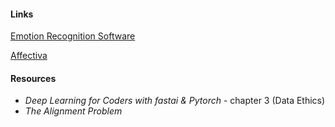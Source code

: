 #### Links
[Emotion Recognition Software](https://theconversation.com/ai-is-increasingly-being-used-to-identify-emotions-heres-whats-at-stake-158809)

[Affectiva](https://www.affectiva.com/about-affectiva/)

#### Resources
- *Deep Learning for Coders with fastai & Pytorch* - chapter 3 (Data Ethics)
- *The Alignment Problem*
